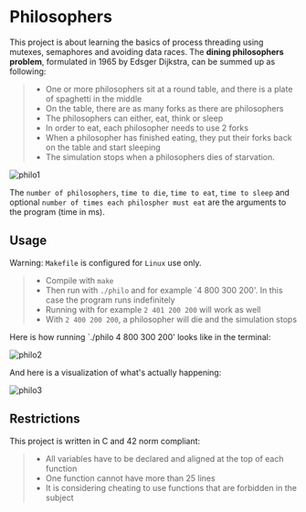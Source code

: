 # Philosophers

This project is about learning the basics of process threading using mutexes, semaphores and avoiding data races.
The **dining philosophers problem**, formulated in 1965 by Edsger Dijkstra, can be summed up as following:

> - One or more philosophers sit at a round table, and there is a plate of spaghetti in the middle
> - On the table, there are as many forks as there are philosophers
> - The philosophers can either, eat, think or sleep
> - In order to eat, each philosopher needs to use 2 forks
> - When a philosopher has finished eating, they put their forks back on the table and start sleeping
> - The simulation stops when a philosophers dies of starvation.

![philo1](https://github.com/dubmix/42-philosophers/assets/104844198/501f9d4c-42b4-4d9d-9a9a-b2171ffe69c1)

The `number of philosophers`, `time to die`, `time to eat`, `time to sleep` and optional `number of times each philospher must eat` are the arguments
to the program (time in ms).

## Usage

Warning: `Makefile` is configured for `Linux` use only.

> - Compile with `make`
> - Then run with `./philo` and for example `4 800 300 200'. In this case the program runs indefinitely
> - Running with for example `2 401 200 200` will work as well
> - With `2 400 200 200`, a philosopher will die and the simulation stops

Here is how running `./philo 4 800 300 200' looks like in the terminal:

![philo2](https://github.com/dubmix/42-philosophers/assets/104844198/206d89c1-d5c4-4bc5-877f-e7082bdee1a5)

And here is a visualization of what's actually happening:

![philo3](https://github.com/dubmix/42-philosophers/assets/104844198/5dec53d7-8e62-48fa-977c-532de1a7eae7)

## Restrictions

This project is written in C and 42 norm compliant:

> - All variables have to be declared and aligned at the top of each function
> - One function cannot have more than 25 lines
> - It is considering cheating to use functions that are forbidden in the subject
